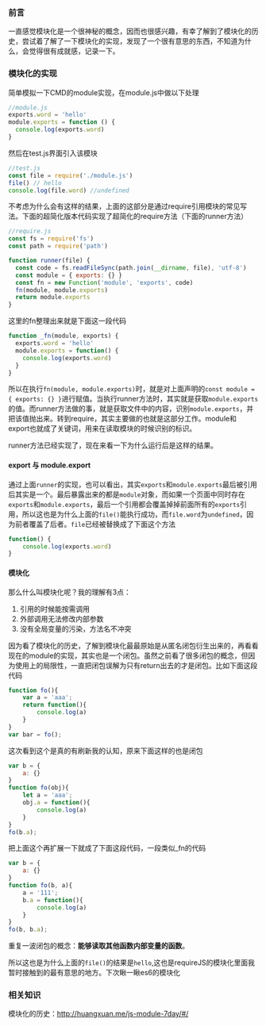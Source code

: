 ### 前言
一直感觉模块化是一个很神秘的概念，因而也很感兴趣，有幸了解到了模块化的历史，尝试着了解了一下模块化的实现，发现了一个很有意思的东西，不知道为什么，会觉得很有成就感，记录一下。

### 模块化的实现
简单模拟一下CMD的module实现，在module.js中做以下处理
```javascript
//module.js
exports.word = 'hello'
module.exports = function () {
  console.log(exports.word)
}
```
然后在test.js界面引入该模块
```javascript
//test.js
const file = require('./module.js')
file() // hello
console.log(file.word) //undefined
```
不考虑为什么会有这样的结果，上面的这部分是通过require引用模块的常见写法。下面的超简化版本代码实现了超简化的require方法（下面的runner方法）
```javascript
//require.js
const fs = require('fs')
const path = require('path')

function runner(file) {
  const code = fs.readFileSync(path.join(__dirname, file), 'utf-8')
  const module = { exports: {} }
  const fn = new Function('module', 'exports', code)
  fn(module, module.exports)
  return module.exports
}
```
这里的fn整理出来就是下面这一段代码
```javascript
function _fn(module, exports) {
  exports.word = 'hello'
  module.exports = function() {
    console.log(exports.word)
  }
}
```
所以在执行`fn(module, module.exports)`时，就是对上面声明的`const module = { exports: {} }`进行赋值。当执行runner方法时，其实就是获取`module.exports`的值。而runner方法做的事，就是获取文件中的内容，识别`module.exports`，并把该值抛出来。转到require，其实主要做的也就是这部分工作。module和 export也就成了关键词，用来在读取模块的时候识别的标识。

runner方法已经实现了，现在来看一下为什么运行后是这样的结果。

#### export 与 module.export
通过上面`runner`的实现，也可以看出，其实`exports`和`module.exports`最后被引用后其实是一个。最后暴露出来的都是`module`对象，而如果一个页面中同时存在`exports`和`module.exports`，最后一个引用都会覆盖掉掉前面所有的`exports`引用，所以这也是为什么上面的`file()`能执行成功，而`file.word`为`undefined`，因为前者覆盖了后者。`file`已经被替换成了下面这个方法
```javascript
function() {
    console.log(exports.word)
}
```
#### 模块化
那么什么叫模块化呢？我的理解有3点：
1. 引用的时候能按需调用
2. 外部调用无法修改内部参数
3. 没有全局变量的污染，方法名不冲突

因为看了模块化的历史，了解到模块化最最原始是从匿名闭包衍生出来的，再看看现在的module的实现，其实也是一个闭包。虽然之前看了很多闭包的概念，但因为使用上的局限性，一直把闭包误解为只有return出去的才是闭包。比如下面这段代码
```javascript
function fo(){
    var a = 'aaa';
    return function(){
        console.log(a)
    }
}
var bar = fo();
```
这次看到这个是真的有刷新我的认知，原来下面这样的也是闭包
```javascript
var b = {
    a: {}
}
function fo(obj){
    let a = 'aaa';
    obj.a = function(){
        console.log(a)
    }
}
fo(b.a);
```
把上面这个再扩展一下就成了下面这段代码，一段类似_fn的代码
```javascript
var b = {
    a: {}
}
function fo(b, a){
    a = '111';
    b.a = function(){
        console.log(a)
    }
}
fo(b, b.a);
```
重复一波闭包的概念：**能够读取其他函数内部变量的函数**。

所以这也是为什么上面的`file()`的结果是`hello`,这也是requireJS的模块化里面我暂时接触到的最有意思的地方。下次瞅一瞅es6的模块化


### 相关知识
模块化的历史：http://huangxuan.me/js-module-7day/#/



